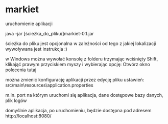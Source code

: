 # markiet

uruchomienie aplikacji

java -jar [ścieżka_do_pliku/]markiet-0.1.jar

ścieżka do pliku jest opcjonalna w zależności od tego z jakiej lokalizacji wywoływana jest instrukcja :)

w Windows można wywołać konsolę z folderu trzymając wciśnięty Shift, klikająć prawym przyciskiem myszy i wybierając opcję: Otwórz okno polecenia tutaj

można zmienić konfigurację aplikacji przez edycję pliku ustawień: src\main\resources\application.properties

m.in. port na którym uruchomi się aplikacja, dane dostępowe bazy danych, plik logów

domyślnie aplikacja, po uruchomieniu, będzie dostępna pod adresem http://localhost:8080/
